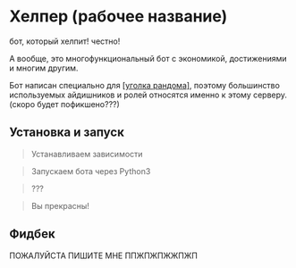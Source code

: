 # Хелпер (рабочее название)
бот, который хелпит! честно!

А вообще, это многофункциональный бот с экономикой, достижениями и многим другим.

Бот написан специально для [[уголка рандома]](https://ugrnd.ru), поэтому большинство используемых айдишников и ролей относятся именно к этому серверу. (скоро будет пофикшено???)
## Установка и запуск
> Устанавливаем зависимости

> Запускаем бота через Python3

> ???

> Вы прекрасны!
## Фидбек
ПОЖАЛУЙСТА ПИШИТЕ МНЕ ППЖПЖПЖЖПЖП